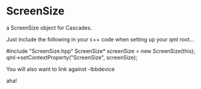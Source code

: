 ScreenSize
==========

a ScreenSize object for Cascades.

Just include the following in your c++ code when setting up your qml root...

#include "ScreenSize.hpp"
    ScreenSize* screenSize = new ScreenSize(this);
    qml->setContextProperty("ScreenSize", screenSize);

You will also want to link against -lbbdevice

aha!
